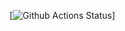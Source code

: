 [![Github Actions Status](https://github.com/Labidahrom/hexlet_pytest/actions/workflows/python-package.yml/badge.svg)]

